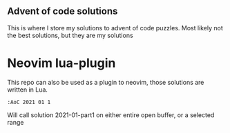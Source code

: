 Advent of code solutions
------------------------
This is where I store my solutions to advent of code puzzles. Most likely not
the best solutions, but they are my solutions

Neovim lua-plugin
=================
This repo can also be used as a plugin to neovim, those solutions are written in
Lua.
```
:AoC 2021 01 1
```
Will call solution 2021-01-part1 on either entire open buffer, or a selected
range

<!-- vim: set et ts=4 ss=4 sw=4 tw=80 : -->
